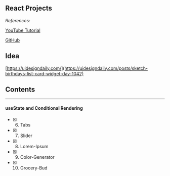 ## React Projects 




*References:*

[YouTube Tutorial](https://www.youtube.com/watch?v=a_7Z7C_JCyo&t=1118s)

[GitHub](https://github.com/john-smilga/react-projects)


## Idea
[https://uidesigndaily.com/](https://uidesigndaily.com/posts/sketch-birthdays-list-card-widget-day-1042)




## Contents
------------


#### useState and Conditional Rendering
- [x] 6. Tabs 
- [x] 7. Slider
- [x] 8. Lorem-Ipsum
- [x] 9. Color-Generator
- [x] 10. Grocery-Bud

